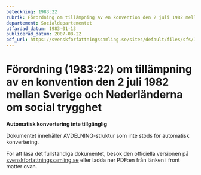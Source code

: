 ```yaml
---
beteckning: 1983:22
rubrik: Förordning om tillämpning av en konvention den 2 juli 1982 mellan Sverige och Nederländerna om social trygghet
departement: Socialdepartementet
utfardad_datum: 1983-01-13
publicerad_datum: 2007-08-22
pdf_url: https://svenskforfattningssamling.se/sites/default/files/sfs/1983-01/SFS1983-22.pdf
---
```


# Förordning (1983:22) om tillämpning av en konvention den 2 juli 1982 mellan Sverige och Nederländerna om social trygghet

**Automatisk konvertering inte tillgänglig**

Dokumentet innehåller AVDELNING-struktur som inte stöds för automatisk konvertering.

För att läsa det fullständiga dokumentet, besök den officiella versionen på [svenskforfattningssamling.se](https://svenskforfattningssamling.se/) eller ladda ner PDF:en från länken i front matter ovan.